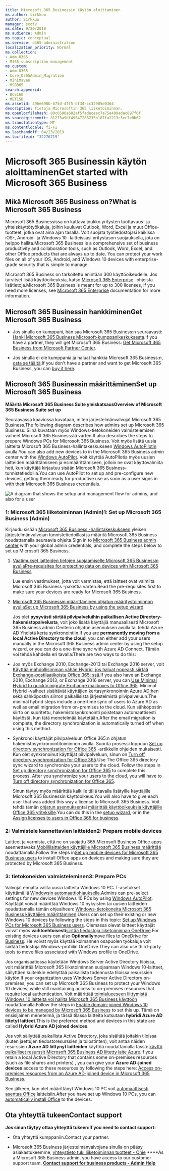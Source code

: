 ```yaml
---
title: Microsoft 365 Businessin käytön aloittaminen
ms.author: sirkkuw
author: Sirkkuw
manager: scotv
ms.date: 9/20/2018
ms.audience: Admin
ms.topic: conceptual
ms.service: o365-administration
localization_priority: Normal
ms.collection:
- Adm_O365
- M365-subscription-management
ms.custom:
- Adm_O365
- Core_O365Admin_Migration
- MiniMaven
- MSB365
search.appverid:
- BCS160
- MET150
ms.assetid: 496e690b-b75d-4ff5-bf34-cc32905d0364
description: Tietoja Microsoftin 365 liiketoiminnan.
ms.openlocfilehash: 80c6590a682af5fadeceac7a75e409adac897f6f
ms.sourcegitcommit: 81273a9df49647286235b187fa2213c5ec7e8b62
ms.translationtype: MT
ms.contentlocale: fi-FI
ms.lasthandoff: 04/23/2019
ms.locfileid: "32276719"
---
```

# <a name="get-started-with-microsoft-365-business"></a><span data-ttu-id="37605-103">Microsoft 365 Businessin käytön aloittaminen</span><span class="sxs-lookup"><span data-stu-id="37605-103">Get started with Microsoft 365 Business</span></span>

## <a name="what-is-microsoft-365-business"></a><span data-ttu-id="37605-104">Mikä Microsoft 365 Business on?</span><span class="sxs-lookup"><span data-stu-id="37605-104">What is Microsoft 365 Business</span></span>

<span data-ttu-id="37605-p101">Microsoft 365 Businessissa on kattava joukko yritysten tuottavuus- ja yhteiskäyttötyökaluja, joihin kuuluvat Outlook, Word, Excel ja muut Office-tuotteet, jotka ovat aina ajan tasalla. Voit suojata työtiedostojasi kaikissa iOS-, Android- ja Windows 10 -laitteissasi yritystason suojauksella, jota on helppo hallita.</span><span class="sxs-lookup"><span data-stu-id="37605-p101">Microsoft 365 Business is a comprehensive set of business productivity and collaboration tools, such as Outlook, Word, Excel, and other Office products that are always up to date. You can protect your work files on all of your iOS, Android, and Windows 10 devices with enterprise-grade security that is simple to manage.</span></span>
  
<span data-ttu-id="37605-107">Microsoft 365 Business on tarkoitettu enintään 300 käyttöoikeudelle. Jos tarvitset lisää käyttöoikeuksia, katso [Microsoft 365 Enterprise](https://go.microsoft.com/fwlink/p/?linkid=860986) -ohjeista lisätietoja.</span><span class="sxs-lookup"><span data-stu-id="37605-107">Microsoft 365 Business is meant for up to 300 licenses, if you need more licenses, see [Microsoft 365 Enterprise](https://go.microsoft.com/fwlink/p/?linkid=860986) documentation for more information.</span></span> 
  
## <a name="get-microsoft-365-business"></a><span data-ttu-id="37605-108">Microsoft 365 Businessin hankkiminen</span><span class="sxs-lookup"><span data-stu-id="37605-108">Get Microsoft 365 Business</span></span>

- <span data-ttu-id="37605-109">Jos sinulla on kumppani, hän saa Microsoft 365 Business:n seuraavasti: [Hanki Microsoft 365 Business Microsoft-kumppanikeskuksesta](get-microsoft-365-business.md).</span><span class="sxs-lookup"><span data-stu-id="37605-109">If you have a partner, they will get Microsoft 365 Business: [Get Microsoft 365 Business from Microsoft Partner Center](get-microsoft-365-business.md).</span></span>
    
- <span data-ttu-id="37605-110">Jos sinulla ei ole kumppania ja haluat hankkia Microsoft 365 Business:n, [osta se täältä](https://www.microsoft.com/en-us/microsoft-365/business).</span><span class="sxs-lookup"><span data-stu-id="37605-110">If you don't have a partner and want to get Microsoft 365 Business, you can [buy it here](https://www.microsoft.com/en-us/microsoft-365/business).</span></span>
    
## <a name="set-up-microsoft-365-business"></a><span data-ttu-id="37605-111">Microsoft 365 Businessin määrittäminen</span><span class="sxs-lookup"><span data-stu-id="37605-111">Set up Microsoft 365 Business</span></span>

 <span data-ttu-id="37605-112">**Määritä Microsoft 365 Business Suite yleiskatsaus**</span><span class="sxs-lookup"><span data-stu-id="37605-112">**Overview of Microsoft 365 Business Suite set up**</span></span>
  
<span data-ttu-id="37605-113">Seuraavassa kaaviossa kuvataan, miten järjestelmänvalvojat Microsoft 365 Business.</span><span class="sxs-lookup"><span data-stu-id="37605-113">The following diagram describes how admins set up Microsoft 365 Business.</span></span> <span data-ttu-id="37605-114">Siinä kuvataan myös Windows-tietokoneiden valmistelemisen vaiheet Microsoft 365 Business:ää varten.</span><span class="sxs-lookup"><span data-stu-id="37605-114">It also describes the steps to prepare Windows PCs for Microsoft 365 Business.</span></span> <span data-ttu-id="37605-115">Voit myös lisätä uusia laitteita Microsoft 365 Business-hallintakeskukseen [Windows AutoPilotin](add-autopilot-devices-and-profile.md) avulla.</span><span class="sxs-lookup"><span data-stu-id="37605-115">You can also add new devices to in the Microsoft 365 Business admin center with the [Windows AutoPilot](add-autopilot-devices-and-profile.md).</span></span> <span data-ttu-id="37605-116">Voit käyttää AutoPilotia myös uusien laitteiden määrittämiseen ja esimäärittämiseen, jolloin ne ovat käyttövalmiita heti, kun käyttäjä kirjautuu sisään Microsoft 365 Business-tunnistetiedoilla.</span><span class="sxs-lookup"><span data-stu-id="37605-116">You can use AutoPilot to set up and pre-configure new devices, getting them ready for productive use as soon as a user signs in with their Microsoft 365 Business credentials.</span></span>
  
![A diagram that shows the setup and management flow for admins, and also for a user](media/249f81fc-7e79-44c7-8425-3a0b7b651c3b.png)
  
### <a name="1-set-up-microsoft-365-business-admin"></a><span data-ttu-id="37605-118">1: Microsoft 365 liiketoiminnan (Admin)</span><span class="sxs-lookup"><span data-stu-id="37605-118">1: Set up Microsoft 365 Business (Admin)</span></span>

<span data-ttu-id="37605-119">Kirjaudu sisään [Microsoft 365 Business -hallintakeskukseen](https://portal.office.com/adminportal/home) yleisen järjestelmänvalvojan tunnistetiedoillasi ja määritä Microsoft 365 Business noudattamalla seuraavia ohjeita.</span><span class="sxs-lookup"><span data-stu-id="37605-119">Sign in to [Microsoft 365 Business admin center](https://portal.office.com/adminportal/home) with your global admin credentials, and complete the steps below to set up Microsoft 365 Business.</span></span> 
  
1. [<span data-ttu-id="37605-120">Vaatimukset laitteiden tietojen suojaamiselle Microsoft 365 Businessin avulla</span><span class="sxs-lookup"><span data-stu-id="37605-120">Pre-requisites for protecting data on devices with Microsoft 365 Business</span></span>](pre-requisites-for-data-protection.md)
    
    <span data-ttu-id="37605-121">Lue ensin vaatimukset, jotta voit varmistaa, että laitteet ovat valmiita Microsoft 365 Business -pakettia varten.</span><span class="sxs-lookup"><span data-stu-id="37605-121">Read the pre-requisites first to make sure your devices are ready for Microsoft 365 Business.</span></span>
    
2. [<span data-ttu-id="37605-122">Microsoft 365 Businessin määrittäminen ohjatun määritystoiminnon avulla</span><span class="sxs-lookup"><span data-stu-id="37605-122">Set up Microsoft 365 Business by using the setup wizard</span></span>](set-up.md)
    
    <span data-ttu-id="37605-123">Jos olet **pysyvästi siirtää pilvipalveluihin paikallisen Active Directory-hakemistopalvelusta**, voit joko lisätä käyttäjiä manuaalisesti Microsoft 365 Business admin Centerin ohjatun asennuksen avulla tai tehdä Azure AD Yhdistä kerta synkronointiin.</span><span class="sxs-lookup"><span data-stu-id="37605-123">If you are **permanently moving from a local Active Directory to the cloud**, you can either add your users manually in the Microsoft 365 Business admin center by using the setup wizard, or you can do a one-time sync with Azure AD Connect.</span></span> <span data-ttu-id="37605-124">Tämän voi tehdä kahdella eri tavalla:</span><span class="sxs-lookup"><span data-stu-id="37605-124">There are two ways to do this:</span></span> 
    
  - <span data-ttu-id="37605-125">Jos myös Exchange 2010, Exchange-2013 tai Exchange 2016 server, voit [Käyttää mahdollisimman vähän Hybrid, jos haluat nopeasti siirtää Exchange-postilaatikoista Office 365: ssä](https://support.office.com/article/fdecceed-0702-4af3-85be-f2a0013937ef).</span><span class="sxs-lookup"><span data-stu-id="37605-125">If you also have an Exchange 2010, Exchange 2013, or Exchange 2016 server, you can [Use Minimal Hybrid to quickly migrate Exchange mailboxes to Office 365](https://support.office.com/article/fdecceed-0702-4af3-85be-f2a0013937ef).</span></span> <span data-ttu-id="37605-126">Minimal Hybrid -vaiheet sisältävät käyttäjien kertasynkronoinnin Azure AD:hen sekä sähköpostin siirron paikallisista järjestelmistä pilvipalveluun.</span><span class="sxs-lookup"><span data-stu-id="37605-126">The minimal hybrid steps include a one-time sync of users to Azure AD as well as email migration from on-premises to the cloud.</span></span> <span data-ttu-id="37605-127">Kun sähköpostin siirto on suoritettu, hakemistosynkronointi poistetaan automaattisesti käytöstä, kun tätä menetelmää käytetään.</span><span class="sxs-lookup"><span data-stu-id="37605-127">After the email migration is complete, the directory synchronization is automatically turned off when using this method.</span></span>
    
  - <span data-ttu-id="37605-p105">Synkronoi käyttäjät pilvipalveluun Office 365:n ohjatun hakemistosynkronointitoiminnon avulla. Suorita prosessi loppuun [Set up directory synchronization for Office 365](https://support.office.com/article/1b3b5318-6977-42ed-b5c7-96fa74b08846) -artikkelin ohjeiden mukaisesti. Kun olet synkronoinut käyttäjät pilvipalveluun, sinun on [Turn off directory synchronization for Office 365](https://support.office.com/article/ee5f861e-bd48-4267-83d1-a4ead4b4a00d).</span><span class="sxs-lookup"><span data-stu-id="37605-p105">Use The Office 365 directory sync wizard to synchronize your users to the cloud. Follow the steps in [Set up directory synchronization for Office 365](https://support.office.com/article/1b3b5318-6977-42ed-b5c7-96fa74b08846) to complete this process. After you synchronize your users to the cloud, you will have to [Turn off directory synchronization for Office 365](https://support.office.com/article/ee5f861e-bd48-4267-83d1-a4ead4b4a00d).</span></span>
    
    <span data-ttu-id="37605-131">Sinun täytyy myös määrittää kaikille tällä tavalla lisätyille käyttäjille Microsoft 365 Businessin käyttöoikeus.</span><span class="sxs-lookup"><span data-stu-id="37605-131">You will also have to give each user that was added this way a license to Microsoft 365 Business.</span></span> <span data-ttu-id="37605-132">Voit tehdä tämän [ohjatun asennuksen](set-up.md)tai [määrittää käyttöoikeuksia käyttäjille Office 365 yrityksille](https://support.office.com/article/997596B5-4173-4627-B915-36ABAC6786DC).</span><span class="sxs-lookup"><span data-stu-id="37605-132">You can do this in the [setup wizard](set-up.md), or in the [Assign licenses to users in Office 365 for business](https://support.office.com/article/997596B5-4173-4627-B915-36ABAC6786DC).</span></span>
    
### <a name="2-prepare-mobile-devices"></a><span data-ttu-id="37605-133">2: Valmistele kannettavien laitteiden</span><span class="sxs-lookup"><span data-stu-id="37605-133">2: Prepare mobile devices</span></span>

<span data-ttu-id="37605-134">Laitteet ja varmista, että ne on suojattu 365 Microsoft Business Office apps asennettavaksi[Mobiililaitteiden käyttäjille Microsoft 365 Business määrittää](set-up-mobile-devices.md) noudattamalla.</span><span class="sxs-lookup"><span data-stu-id="37605-134">Follow the steps in[Set up mobile devices for Microsoft 365 Business users](set-up-mobile-devices.md) to install Office apps on devices and making sure they are protected by Microsoft 365 Business.</span></span> 
  
### <a name="3-prepare-pcs"></a><span data-ttu-id="37605-135">3: tietokoneiden valmisteleminen</span><span class="sxs-lookup"><span data-stu-id="37605-135">3: Prepare PCs</span></span>

<span data-ttu-id="37605-136">Valvojat ennalta valita uusia laitteita Windows 10 PC: T-asetukset käyttämällä [Windowsin automaattiohjauksella](add-autopilot-devices-and-profile.md).</span><span class="sxs-lookup"><span data-stu-id="37605-136">Admins can pre-select settings for new devices Windows 10 PCs by using [Windows AutoPilot](add-autopilot-devices-and-profile.md).</span></span> <span data-ttu-id="37605-137">Käyttäjät voivat määrittää Windows 10 nykyisten tai uusien laitteiden noudattamalla tämän ohjeaiheen: [Windows-tietokoneita Microsoft 365 Business käyttäjien määrittäminen](set-up-windows-devices.md).</span><span class="sxs-lookup"><span data-stu-id="37605-137">Users can set up their existing or new Windows 10 devices by following the steps in this topic: [Set up Windows PCs for Microsoft 365 Business users](set-up-windows-devices.md).</span></span> <span data-ttu-id="37605-138">Olemassa olevat laitteet käyttäjät voivat myös **vaihtoehtoisesti**[siirtää tiedostoja liiketoiminnan OneDrive](move-files-to-onedrive.md).</span><span class="sxs-lookup"><span data-stu-id="37605-138">For existing devices users can also **Optionally**[move files to OneDrive for Business](move-files-to-onedrive.md).</span></span> <span data-ttu-id="37605-139">He voivat myös käyttää kolmannen osapuolen työkaluja voit siirtää tiedostoja Windows-profiilin OneDrive.</span><span class="sxs-lookup"><span data-stu-id="37605-139">They can also use third-party tools to move files associated with Windows profile to OneDrive.</span></span>
  
<span data-ttu-id="37605-140">Jos organisaatiossa käytetään Windows Server Active Directory tiloissa, voit määrittää Microsoft 365 liiketoiminnan suojaamaan Windows 10-laitteet, säilyttäen kuitenkin edellyttää paikallista todennusta tiloissa resurssien käytön.</span><span class="sxs-lookup"><span data-stu-id="37605-140">If your organization uses Windows Server Active Directory on-premises, you can set up Microsoft 365 Business to protect your Windows 10 devices, while still maintaining access to on-premises resources that require local authentication.</span></span> <span data-ttu-id="37605-141">Voit määrittää [toimialueeseen liittymistä Windows 10 laitteita voi hallita Microsoft 365 Business käyttöön](manage-windows-devices.md) noudattamalla.</span><span class="sxs-lookup"><span data-stu-id="37605-141">Follow the steps in [Enable domain-joined Windows 10 devices to be managed by Microsoft 365 Business](manage-windows-devices.md) to set this up.</span></span> <span data-ttu-id="37605-142">Tämä on ensisijainen menetelmä, ja tässä tilassa laitteita kutsutaan **hybridi Azure AD liitetyt laitteet**.</span><span class="sxs-lookup"><span data-stu-id="37605-142">This is the preferred method and devices in this state are called **Hybrid Azure AD joined devices**.</span></span> 
  
<span data-ttu-id="37605-143">Jos voit säilyttää paikallista Active Directory, joka sisältää joitakin tiloissa (kuten jaettujen tiedostoresurssien ja tulostinten), voit antaa näiden resurssien **Azure AD liittynyt laitteiden** käyttöä noudattamalla tässä: [käyttö paikalliset resurssit Microsoft 365 Business AD liitetty laite Azure](access-resources.md).</span><span class="sxs-lookup"><span data-stu-id="37605-143">If you retain a local Active Directory that contains some on-premises resources (such as file shares and printers) , you can give your **Azure AD-joined devices** access to these resources by following the steps here: [Access on-premises resources from an Azure AD-joined device in Microsoft 365 Business](access-resources.md).</span></span>
  
<span data-ttu-id="37605-144">Sen jälkeen, kun olet määrittänyt Windows 10 PC voit [automaattisesti asentaa Office](auto-install-or-uninstall-office.md) laitteisiin.</span><span class="sxs-lookup"><span data-stu-id="37605-144">After you have set up Windows 10 PCs, you can [automatically install Office](auto-install-or-uninstall-office.md) to the devices.</span></span> 
  
## <a name="contact-support"></a><span data-ttu-id="37605-145">Ota yhteyttä tukeen</span><span class="sxs-lookup"><span data-stu-id="37605-145">Contact support</span></span>

 <span data-ttu-id="37605-146">**Jos sinun täytyy ottaa yhteyttä tukeen:**</span><span class="sxs-lookup"><span data-stu-id="37605-146">**If you need to contact support:**</span></span>
  
- <span data-ttu-id="37605-147">Ota yhteyttä kumppaniin.</span><span class="sxs-lookup"><span data-stu-id="37605-147">Contact your partner.</span></span>
    
- <span data-ttu-id="37605-148">Microsoft 365 Business järjestelmänvalvojana sinulla on pääsy asiakastukeemme, [yhteystieto tuki liiketoiminnan tuotteet - Ohje](https://support.office.com/article/32a17ca7-6fa0-4870-8a8d-e25ba4ccfd4b) \*\*\*\*</span><span class="sxs-lookup"><span data-stu-id="37605-148">As a Microsoft 365 Business admin, you have access to our customer support team, **[Contact support for business products - Admin Help](https://support.office.com/article/32a17ca7-6fa0-4870-8a8d-e25ba4ccfd4b)**</span></span>
    

